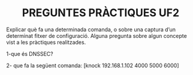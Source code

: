 <h1 align="center">PREGUNTES PRÀCTIQUES UF2</h1>

Explicar què fa una determinada comanda, o sobre una captura d’un determinat fitxer de configuració.
Alguna pregunta sobre algun concepte vist a les pràctiques realitzades.

1-que és DNSSEC?

2- que fa la següent comanda:
[knock 192.168.1.102 4000 5000 6000]
